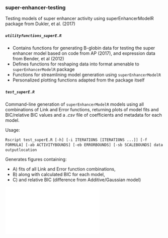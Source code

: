### super-enhancer-testing
Testing models of super enhancer activity using superEnhancerModelR package from Dukler, et al. (2017)  
  
##### `utilityfunctions_superE.R`
* Contains functions for generating B-globin data for testing the super enhancer model based on code from AP (2017), and expression data from Bender, et al (2012)  
* Defines functions for reshaping data into format amenable to `superEnhancerModelR` package  
* Functions for streamlining model generation using `superEnhancerModelR`  
* Personalized plotting functions adapted from the package itself  
  
##### `test_superE.R`
Command-line generation of `superEnhancerModelR` models using all combinations of Link and Error functions, returning plots of model fits and BIC/relative BIC values and a _.csv_ file of coefficients and metadata for each model.  
  
Usage:  
```
Rscript test_superE.R [-h] [-i ITERATIONS [ITERATIONS ...]] [-f FORMULA] [-ab ACTIVITYBOUNDS] [-eb ERRORBOUNDS] [-sb SCALEBOUNDS] data outputlocation
```
  
Generates figures containing:  
* A) fits of all Link and Error function combinations, 
* B) along with calculated BIC for each model,
* C) and relative BIC (difference from Additive/Gaussian model)
  
![fig](dev/superE_Summary_10000iter_2018-09-30.pdf)
